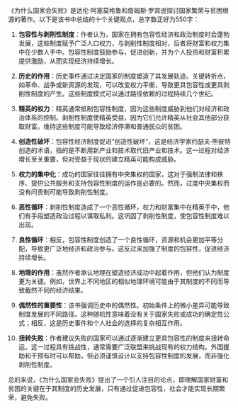 《为什么国家会失败》是达伦·阿塞莫格鲁和詹姆斯·罗宾逊探讨国家繁荣与贫困根源的著作。以下是该书中总结的十个关键观点，总字数正好为550字：

1. **包容性与剥削性制度**：作者认为，国家在拥有包容性经济和政治制度时会蓬勃发展，这些制度赋予广泛人口权力，与剥削性制度相对，后者将财富和权力集中在少数人手中。包容性制度鼓励参与，促进创新，并为个人投资和财富积累提供激励，从而实现经济持续增长。

2. **历史的作用**：历史事件通过决定国家的制度塑造了其发展轨迹。关键转折点，如革命、战争或新资源的发现，可以改变权力平衡，导致更具包容性或更具剥削性制度的产生。这些制度模式可以通过路径依赖的过程持续几个世纪。

3. **精英的权力**：精英通常抵制包容性制度，因为这些制度威胁到他们对经济和政治体系的控制。剥削性制度使精英受益，因为它们允许精英从社会其他部分获取财富。维持这些制度可能导致经济停滞和普通民众的贫困。

4. **创造性破坏**：包容性经济制度促进“创造性破坏”，这是经济学家约瑟夫·熊彼特创造的术语，指的是不断用新产业和技术取代旧产业和技术。这一过程对经济增长至关重要，但对受益于现状的建立精英可能构成威胁。

5. **权力的集中化**：成功的国家往往拥有中央集权的国家，这对于强制法律和秩序、提供公共服务和支持包容性制度的运作是必要的。然而，过度中央集权而没有问责制可能导致剥削性制度。

6. **恶性循环**：剥削性制度造成了一个恶性循环，权力和财富集中在精英手中，他们有手段塑造政治过程以谋取私利。这巩固了剥削性制度，使包容性制度难以出现。

7. **良性循环**：相反，包容性制度创造了一个良性循环，资源和机会更加平等分配，导致更广泛地经济和政治参与。这反过来加强了制度的包容性，促进经济持续增长。

8. **地理的作用**：虽然作者承认地理在塑造经济成功中起着作用，但他们认为制度更为关键。例如，世界上不同地区的相似地理环境可能由于其制度的不同而导致截然不同的经济结果。

9. **偶然性的重要性**：该书强调历史中的偶然性。初始条件上的微小差异可能导致制度发展的不同路径。这种随机性意味着没有关于国家失败或成功的确定性公式；相反，这是历史事件和个人社会的选择的复杂相互作用。

10. **扭转失败**：作者建议失败的国家可以通过逐渐建立更具包容性的制度来扭转命运。这一过程具有挑战性，通常需要广泛联盟来挑战现有的权力结构。外国援助和干预有时可以帮助，但必须谨慎设计以支持包容性制度的发展，而非强化剥削性制度。

总的来说，《为什么国家会失败》提出了一个引人注目的论点，即理解国家财富和贫困的关键在于其制度的历史发展，只有通过促进包容性，社会才能实现长期繁荣，避免失败。